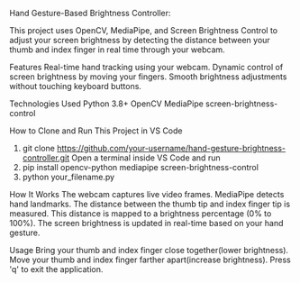 Hand Gesture-Based Brightness Controller:

This project uses OpenCV, MediaPipe, and Screen Brightness Control to adjust your screen brightness by detecting the distance between your thumb and index finger in real time through your webcam.

Features
Real-time hand tracking using your webcam.
Dynamic control of screen brightness by moving your fingers.
Smooth brightness adjustments without touching keyboard buttons.

Technologies Used
Python 3.8+
OpenCV
MediaPipe
screen-brightness-control

How to Clone and Run This Project in VS Code
1. git clone https://github.com/your-username/hand-gesture-brightness-controller.git
Open a terminal inside VS Code and run
2. pip install opencv-python mediapipe screen-brightness-control
3. python your_filename.py

How It Works
The webcam captures live video frames.
MediaPipe detects hand landmarks.
The distance between the thumb tip and index finger tip is measured.
This distance is mapped to a brightness percentage (0% to 100%).
The screen brightness is updated in real-time based on your hand gesture.

Usage
Bring your thumb and index finger close together(lower brightness).
Move your thumb and index finger farther apart(increase brightness).
Press 'q' to exit the application.
